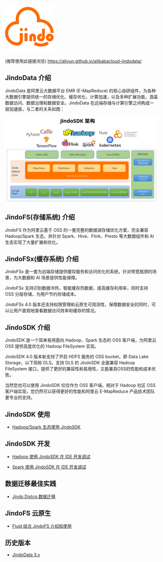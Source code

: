 
![](docs_v4/image/jindo_logo.png)

(推荐使用此链接浏览)
https://aliyun.github.io/alibabacloud-jindodata/

## JindoData 介绍

JindoData 是阿里云大数据平台 EMR (E-MapReduce) 的核心自研组件，为各种大数据引擎提供统一的存储优化、缓存优化、计算加速，以及多种扩展功能，涵盖数据访问、数据治理和数据安全。JindoData 在远端存储与计算引擎之间构成一层加速层，与二者的关系如图：

![](docs_v4/image/jindo_introduction.png)

## JindoFS(存储系统) 介绍

JindoFS 作为阿里云基于 OSS 的一套完整的数据湖存储优化方案，完全兼容 Hadoop/Spark 生态，并针对 Spark、Hive、Flink、Presto 等大数据组件和 AI 生态实现了大量扩展和优化。

## JindoFSx(缓存系统) 介绍

JindoFSx 是一套为远端存储提供缓存服务和访问优化的系统，针对带宽瓶颈的场景，为大数据和 AI 场景提供性能保障。

JindoFSx 支持识别数据冷热，智能缓存热数据，提高缓存利用率，同时支持 OSS 分层存储，为用户节约存储成本。

JindoFSx 4.0 版本还支持权限管理和云原生可观测性，保障数据安全的同时，可以让用户直观地查看数据访问效率和缓存的情况。

## JindoSDK 介绍

JindoSDK 是一个简单易用面向 Hadoop、Spark 生态的 OSS 客户端，为阿里云 OSS 提供高度优化的 Hadoop FileSystem 实现。

JindoSDK 4.0 版本新支持了开启 HDFS 服务的 OSS bucket，即 Data Lake Storage，以下简称 DLS。支持 DLS 的 JindoSDK 全面兼容 Hadoop FileSystem 接口，提供了更好的兼容性和易用性，又能兼具OSS的性能和成本优势。

当然您也可以使用 JindoSDK 仅仅作为 OSS 客户端，相对于 Hadoop 社区 OSS 客户端实现，您仍然可以获得更好的性能和阿里云 E-MapReduce 产品技术团队更专业的支持。

## JindoSDK 使用

* [Hadoop/Spark 生态使用 JindoSDK](docs_v4/cn/jindosdk_overview.md)

## JindoSDK 开发

* [Hadoop 使用 JindoSDK 在 IDE 开发调试](docs_v4/cn/jindosdk_ide_hadoop.md)

* [Spark 使用 JindoSDK 在 IDE 开发调试](docs_v4/cn/spark/jindosdk_ide_spark.md)

## 数据迁移最佳实践

* [Jindo Distcp 数据迁移](docs_v4/cn/jindo_distcp/jindo_distcp_overview.md)

## JindoFS 云原生

* [Fluid 结合 JindoFS 介绍和使用](docs_v4/cn/jindo_fluid/jindo_fluid_overview.md)

## 历史版本

* [JindoData 3.x](https://github.com/aliyun/alibabacloud-jindodata/blob/3.x/README.md)
